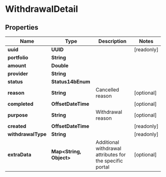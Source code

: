 

# WithdrawalDetail


## Properties

Name | Type | Description | Notes
------------ | ------------- | ------------- | -------------
**uuid** | **UUID** |  |  [readonly]
**portfolio** | **String** |  | 
**amount** | **Double** |  | 
**provider** | **String** |  | 
**status** | **Status14bEnum** |  | 
**reason** | **String** | Cancelled reason |  [optional]
**completed** | **OffsetDateTime** |  |  [optional]
**purpose** | **String** | Withdrawal reason |  [optional]
**created** | **OffsetDateTime** |  |  [readonly]
**withdrawalType** | **String** |  |  [readonly]
**extraData** | **Map&lt;String, Object&gt;** | Additional withdrawal attributes for the specific portal |  [optional]




